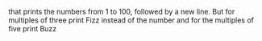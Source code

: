 that prints the numbers from 1 to 100, followed by a new line. But for multiples of three print Fizz instead of the number and for the multiples of five print Buzz
